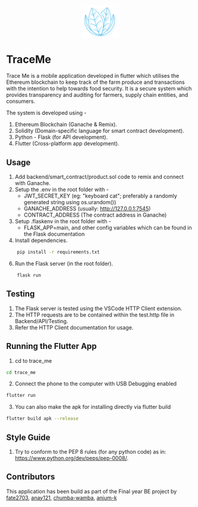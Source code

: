 <p align="center">
  <a href="" rel="noopener">
 <img width=20% src="trace_me\assets\icon\logo1.png" alt="TraceMe-logo"></a>
</p>

# TraceMe
Trace Me is a mobile application developed in flutter which utilises the Ethereum blockchain to keep track of the farm produce and transactions with the intention to help towards food security. It is a secure system which provides transparency and auditing for farmers, supply chain entities, and consumers.

The system is developed using - 
1) Ethereum Blockchain (Ganache & Remix).
2) Solidity (Domain-specific language for smart contract development).
3) Python - Flask (for API development).
4) Flutter (Cross-platform app development).

## Usage

1) Add backend/smart_contract/product.sol code to remix and connect with Ganache.
2) Setup the .env in the root folder with -
   - JWT_SECRET_KEY (eg: "keyboard cat"; preferably a randomly generated string using os.urandom())
   - GANACHE_ADDRESS (usually: http://127.0.0.1:7545)
   - CONTRACT_ADDRESS (The contract address in Ganache)   
3) Setup .flaskenv in the root folder with -
   - FLASK_APP=main, and other config variables which can be found in the Flask documentation
4) Install dependencies.
``` bash
    pip install -r requirements.txt
```
6) Run the Flask server (in the root folder).
``` bash
    flask run 
```

## Testing

1) The Flask server is tested using the VSCode HTTP Client extension.
2) The HTTP requests are to be contained within the test.http file in Backend/API/Testing.
3) Refer the HTTP Client documentation for usage.

## Running the Flutter App

1) cd to trace_me
```bash
cd trace_me
```
2) Connect the phone to the computer with USB Debugging enabled
```bash
flutter run
```
3) You can also make the apk for installing directly via flutter build
```bash
flutter build apk --release
```

## Style Guide

1) Try to conform to the PEP 8 rules (for any python code) as in: https://www.python.org/dev/peps/pep-0008/.

## Contributors

This application has been build as part of the Final year BE project by [fate2703](https://github.com/fate2703), [anay121](https://github.com/anay121), [chumba-wamba](https://github.com/chumba-wamba), [anjum-k](https://github.com/Anjum-K99) 

